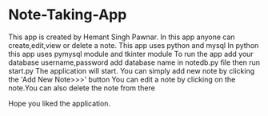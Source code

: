# Note-Taking-App
This app is created by Hemant Singh Pawnar.
In this app anyone can create,edit,view or delete a note.
This app uses python and mysql
In python this app uses pymysql module and tkinter module
To run the app add your database username,password add database name in notedb.py file
then run start.py
The application will start.
You can simply add new note by clicking the 'Add New Note>>>' button
You can edit a note by clicking on the note.You can also delete the note from there

Hope you liked the application.
